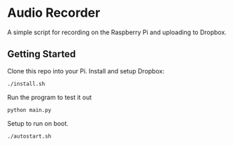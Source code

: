 # Audio Recorder

A simple script for recording on the Raspberry Pi and uploading to Dropbox.

## Getting Started

Clone this repo into your Pi. Install and setup Dropbox:

```sh
./install.sh
```

Run the program to test it out

```sh
python main.py
```

Setup to run on boot.

```sh
./autostart.sh
```